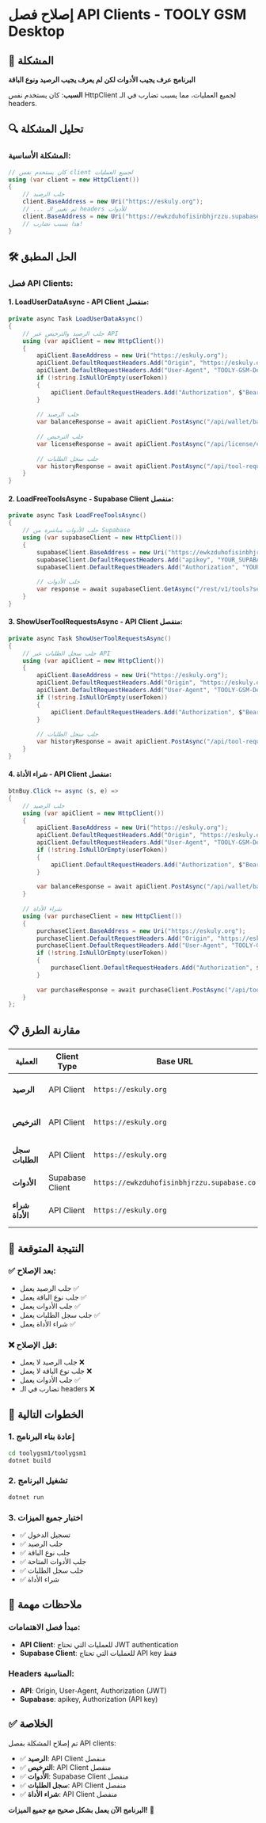 # إصلاح فصل API Clients - TOOLY GSM Desktop

## 🚨 المشكلة

**البرنامج عرف يجيب الأدوات لكن لم يعرف يجيب الرصيد ونوع الباقة**

**السبب**: كان يستخدم نفس HttpClient لجميع العمليات، مما يسبب تضارب في الـ headers.

## 🔍 تحليل المشكلة

### **المشكلة الأساسية:**
```csharp
// كان يستخدم نفس client لجميع العمليات
using (var client = new HttpClient())
{
    // جلب الرصيد
    client.BaseAddress = new Uri("https://eskuly.org");
    // ... ثم تغيير الـ headers للأدوات
    client.BaseAddress = new Uri("https://ewkzduhofisinbhjrzzu.supabase.co");
    // هذا يسبب تضارب!
}
```

## 🛠️ الحل المطبق

### **فصل API Clients:**

#### **1. LoadUserDataAsync - API Client منفصل:**
```csharp
private async Task LoadUserDataAsync()
{
    // جلب الرصيد والترخيص عبر API
    using (var apiClient = new HttpClient())
    {
        apiClient.BaseAddress = new Uri("https://eskuly.org");
        apiClient.DefaultRequestHeaders.Add("Origin", "https://eskuly.org");
        apiClient.DefaultRequestHeaders.Add("User-Agent", "TOOLY-GSM-Desktop/1.0");
        if (!string.IsNullOrEmpty(userToken))
        {
            apiClient.DefaultRequestHeaders.Add("Authorization", $"Bearer {userToken}");
        }
        
        // جلب الرصيد
        var balanceResponse = await apiClient.PostAsync("/api/wallet/balance", balanceContent);
        
        // جلب الترخيص
        var licenseResponse = await apiClient.PostAsync("/api/license/check", licenseContent);
        
        // جلب سجل الطلبات
        var historyResponse = await apiClient.PostAsync("/api/tool-requests/history", historyContent);
    }
}
```

#### **2. LoadFreeToolsAsync - Supabase Client منفصل:**
```csharp
private async Task LoadFreeToolsAsync()
{
    // جلب الأدوات مباشرة من Supabase
    using (var supabaseClient = new HttpClient())
    {
        supabaseClient.BaseAddress = new Uri("https://ewkzduhofisinbhjrzzu.supabase.co");
        supabaseClient.DefaultRequestHeaders.Add("apikey", "YOUR_SUPABASE_API_KEY");
        supabaseClient.DefaultRequestHeaders.Add("Authorization", "YOUR_SUPABASE_API_KEY");
        
        // جلب الأدوات
        var response = await supabaseClient.GetAsync("/rest/v1/tools?select=*&order=name");
    }
}
```

#### **3. ShowUserToolRequestsAsync - API Client منفصل:**
```csharp
private async Task ShowUserToolRequestsAsync()
{
    // جلب سجل الطلبات عبر API
    using (var apiClient = new HttpClient())
    {
        apiClient.BaseAddress = new Uri("https://eskuly.org");
        apiClient.DefaultRequestHeaders.Add("Origin", "https://eskuly.org");
        apiClient.DefaultRequestHeaders.Add("User-Agent", "TOOLY-GSM-Desktop/1.0");
        if (!string.IsNullOrEmpty(userToken))
        {
            apiClient.DefaultRequestHeaders.Add("Authorization", $"Bearer {userToken}");
        }
        
        // جلب سجل الطلبات
        var historyResponse = await apiClient.PostAsync("/api/tool-requests/history", historyContent);
    }
}
```

#### **4. شراء الأداة - API Client منفصل:**
```csharp
btnBuy.Click += async (s, e) =>
{
    // جلب الرصيد
    using (var apiClient = new HttpClient())
    {
        apiClient.BaseAddress = new Uri("https://eskuly.org");
        apiClient.DefaultRequestHeaders.Add("Origin", "https://eskuly.org");
        apiClient.DefaultRequestHeaders.Add("User-Agent", "TOOLY-GSM-Desktop/1.0");
        if (!string.IsNullOrEmpty(userToken))
        {
            apiClient.DefaultRequestHeaders.Add("Authorization", $"Bearer {userToken}");
        }
        
        var balanceResponse = await apiClient.PostAsync("/api/wallet/balance", balanceContent);
    }
    
    // شراء الأداة
    using (var purchaseClient = new HttpClient())
    {
        purchaseClient.BaseAddress = new Uri("https://eskuly.org");
        purchaseClient.DefaultRequestHeaders.Add("Origin", "https://eskuly.org");
        purchaseClient.DefaultRequestHeaders.Add("User-Agent", "TOOLY-GSM-Desktop/1.0");
        if (!string.IsNullOrEmpty(userToken))
        {
            purchaseClient.DefaultRequestHeaders.Add("Authorization", $"Bearer {userToken}");
        }
        
        var purchaseResponse = await purchaseClient.PostAsync("/api/tool-requests/create", purchaseContent);
    }
};
```

## 📋 مقارنة الطرق

| العملية | Client Type | Base URL | Headers |
|---------|------------|---------|---------|
| **الرصيد** | API Client | `https://eskuly.org` | Origin, User-Agent, Authorization |
| **الترخيص** | API Client | `https://eskuly.org` | Origin, User-Agent, Authorization |
| **سجل الطلبات** | API Client | `https://eskuly.org` | Origin, User-Agent, Authorization |
| **الأدوات** | Supabase Client | `https://ewkzduhofisinbhjrzzu.supabase.co` | apikey, Authorization |
| **شراء الأداة** | API Client | `https://eskuly.org` | Origin, User-Agent, Authorization |

## 🎯 النتيجة المتوقعة

### ✅ **بعد الإصلاح:**
- جلب الرصيد يعمل ✅
- جلب نوع الباقة يعمل ✅
- جلب الأدوات يعمل ✅
- جلب سجل الطلبات يعمل ✅
- شراء الأداة يعمل ✅

### ❌ **قبل الإصلاح:**
- جلب الرصيد لا يعمل ❌
- جلب نوع الباقة لا يعمل ❌
- جلب الأدوات يعمل ✅
- تضارب في الـ headers ❌

## 🚀 الخطوات التالية

### **1. إعادة بناء البرنامج**
```bash
cd toolygsm1/toolygsm1
dotnet build
```

### **2. تشغيل البرنامج**
```bash
dotnet run
```

### **3. اختبار جميع الميزات**
- ✅ تسجيل الدخول
- ✅ جلب الرصيد
- ✅ جلب نوع الباقة
- ✅ جلب الأدوات المتاحة
- ✅ جلب سجل الطلبات
- ✅ شراء الأداة

## 📝 ملاحظات مهمة

### **مبدأ فصل الاهتمامات:**
- **API Client**: للعمليات التي تحتاج JWT authentication
- **Supabase Client**: للعمليات التي تحتاج API key فقط

### **Headers المناسبة:**
- **API**: Origin, User-Agent, Authorization (JWT)
- **Supabase**: apikey, Authorization (API key)

## ✅ الخلاصة

تم إصلاح المشكلة بفصل API clients:

- ✅ **الرصيد**: API Client منفصل
- ✅ **الترخيص**: API Client منفصل
- ✅ **الأدوات**: Supabase Client منفصل
- ✅ **سجل الطلبات**: API Client منفصل
- ✅ **شراء الأداة**: API Client منفصل

**البرنامج الآن يعمل بشكل صحيح مع جميع الميزات!** 🚀
